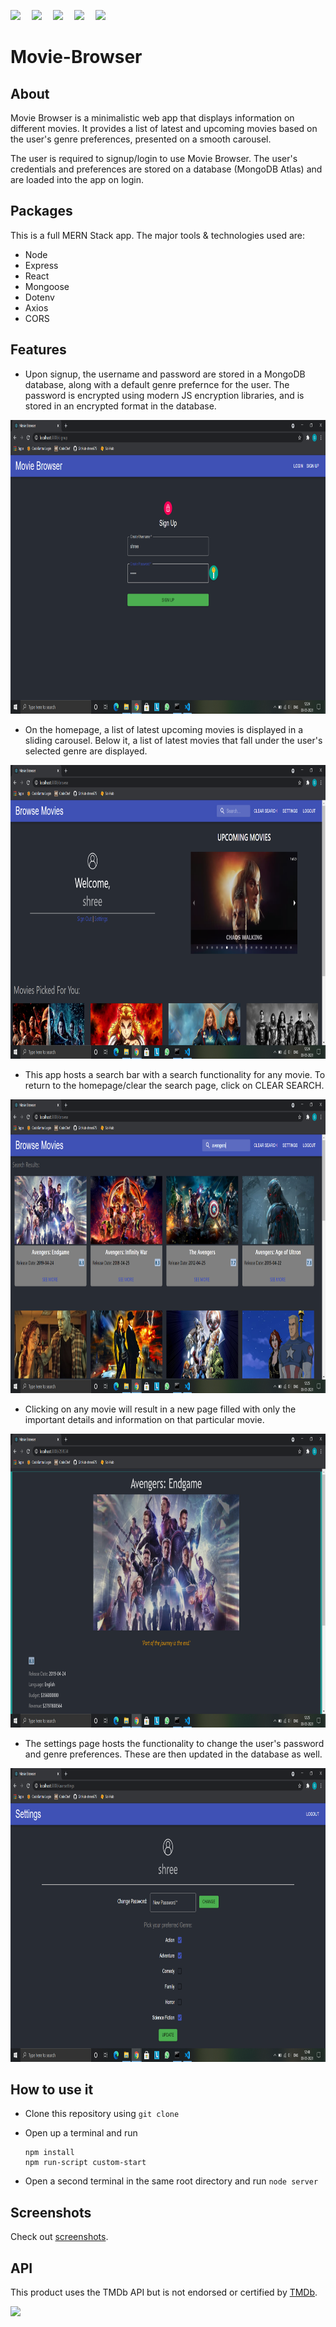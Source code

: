 <p>
  <img src="https://img.shields.io/badge/react-v17.0.2-ff69b4">&emsp;
  <img src="https://img.shields.io/badge/express-v4.17.1-orange">&emsp;
  <img src="https://img.shields.io/badge/JavaScript-89.4%25-informational">&emsp;
  <img src="https://img.shields.io/badge/database-mongodb-green">&emsp;
  <img src="https://img.shields.io/badge/build-passing-brightgreen">&emsp;
</p>

# Movie-Browser

## About
Movie Browser is a minimalistic web app that displays information on different movies. It provides a list of latest and upcoming movies based on the user's genre preferences, presented on a smooth carousel.

The user is required to signup/login to use Movie Browser. The user's credentials and preferences are stored on a database (MongoDB Atlas) and are loaded into the app on login.

## Packages
This is a full MERN Stack app. The major tools & technologies used are:
* Node
* Express
* React
* Mongoose
* Dotenv
* Axios
* CORS

## Features

* Upon signup, the username and password are stored in a MongoDB database, along with a default genre prefernce for the user. The password is encrypted using modern JS encryption libraries, and is stored in an encrypted format in the database.

<img src="https://github.com/shree675/Movie-Browser/blob/main/screenshots/Screenshot%20(60).png" height="470">

* On the homepage, a list of latest upcoming movies is displayed in a sliding carousel. Below it, a list of latest movies that fall under the user's selected genre are displayed.

<img src="https://github.com/shree675/Movie-Browser/blob/main/screenshots/Screenshot%20(63).png" height="470">

* This app hosts a search bar with a search functionality for any movie. To return to the homepage/clear the search page, click on CLEAR SEARCH.

<img src="https://github.com/shree675/Movie-Browser/blob/main/screenshots/Screenshot%20(64).png" height="470">

* Clicking on any movie will result in a new page filled with only the important details and information on that particular movie.

<img src="https://github.com/shree675/Movie-Browser/blob/main/screenshots/Screenshot%20(65).png" height="470">

* The settings page hosts the functionality to change the user's password and genre preferences. These are then updated in the database as well.

<img src="https://github.com/shree675/Movie-Browser/blob/main/screenshots/Screenshot%20(71).png" height="470">

## How to use it

* Clone this repository using ```git clone```
* Open up a terminal and run  

  ```  
  npm install  
  npm run-script custom-start  
  ```
  
* Open a second terminal in the same root directory and run
  ```node server```

## Screenshots

Check out [screenshots](screenshots).

## API

This product uses the TMDb API but is not endorsed or certified by [TMDb](https://www.themoviedb.org/).

<img src="https://github.com/shree675/Movie-Browser/blob/main/api_assets/tmdbicon.svg" height="30">
